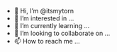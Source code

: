 - 👋 Hi, I’m @itsmytorn
- 👀 I’m interested in ...
- 🌱 I’m currently learning ...
- 💞️ I’m looking to collaborate on ...
- 📫 How to reach me ...

<!---
itsmytorn/itsmytorn is a ✨ special ✨ repository because its `README.md` (this file) appears on your GitHub profile.
You can click the Preview link to take a look at your changes.
--->
